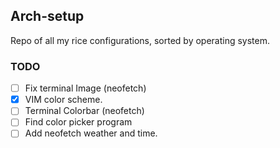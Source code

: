## Arch-setup
Repo of all my rice configurations, sorted by operating system.

### TODO
- [ ] Fix terminal Image (neofetch)
- [x] VIM color scheme.
- [ ] Terminal Colorbar (neofetch)
- [ ] Find color picker program
- [ ] Add neofetch weather and time.
